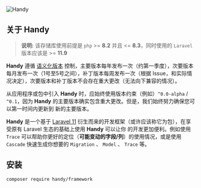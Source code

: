 ![Handy](/assets/logo.svg)

## 关于 Handy

> **说明:** 该存储库使用前提是 `php` >= **8.2** 并且 <= **8.3**，同时使用的 `Laravel` 版本应该是 >= **11.9**

**Handy** 遵循 [语义化版本](https://semver.org/) 控制，主要版本每年发布一次（约第一季度），次要版本每月发布一次（1号至5号之间），补丁版本每周发布一次（根据 Issue，和实际情
况决定），次要版本和补丁版本不会存在重大更改（无法向下兼容的情况）。

从应用程序或包中引入 **Handy** 时，应始终使用版本约束（例如）`^0.0-alpha` / `^0.1`，因为 **Handy** 的主要版本确实包含重大更改。但是，我们始终努力确保您可以第一时间内更新到
新的主要版本。

**Handy** 是一个基于 [Laravel 11](https://github.com/laravel/laravel) 衍生而来的开发框架（或许应该称它为包），在享受原有 Laravel 生态的基础上使用 **Handy** 可以让你
的开发更加便利。例如使用 `Trace` 可以帮助你更好的定位（**可能变动的字段/列**）的使用情况，或是使用 `Cascade` 快速生成你想要的 `Migration` 、 `Model` 、 `Trace` 等。

## 安装

```
composer require handy/framework
```